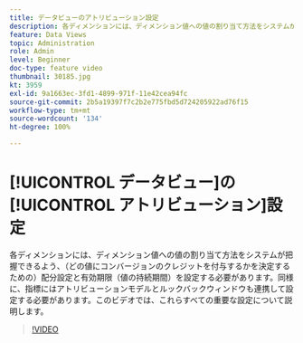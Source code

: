 ```yaml
---
title: データビューのアトリビューション設定
description: 各ディメンションには、ディメンション値への値の割り当て方法をシステムが把握できるよう、（どの値にコンバージョンのクレジットを付与するかを決定するための）配分設定と有効期限（値の持続期間）を設定する必要があります。同様に、指標にはアトリビューションモデルとルックバックウィンドウも連携して設定する必要があります。このビデオでは、これらすべての重要な設定について説明します。
feature: Data Views
topic: Administration
role: Admin
level: Beginner
doc-type: feature video
thumbnail: 30185.jpg
kt: 3959
exl-id: 9a1663ec-3fd1-4899-971f-11e42cea94fc
source-git-commit: 2b5a19397f7c2b2e775fbd5d724205922ad76f15
workflow-type: tm+mt
source-wordcount: '134'
ht-degree: 100%

---
```


# [!UICONTROL データビュー]の[!UICONTROL アトリビューション]設定

各ディメンションには、ディメンション値への値の割り当て方法をシステムが把握できるよう、（どの値にコンバージョンのクレジットを付与するかを決定するための）配分設定と有効期限（値の持続期間）を設定する必要があります。同様に、指標にはアトリビューションモデルとルックバックウィンドウも連携して設定する必要があります。このビデオでは、これらすべての重要な設定について説明します。

>[!VIDEO](https://video.tv.adobe.com/v/3412955/?quality=12&enable10seconds=on&speedcontrol=on&captions=jpn)
